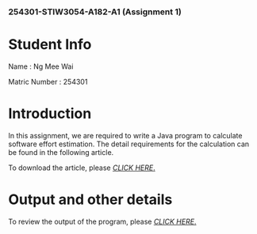 ### 254301-STIW3054-A182-A1 (Assignment 1)

# Student Info

Name : Ng Mee Wai

Matric Number : 254301

# Introduction

In this assignment, we are required to write a Java program to calculate software effort estimation. The detail requirements for the calculation can be found in the following article.

To download the article, please [_CLICK HERE_.](https://github.com/STIW3054-A182/Assignments/blob/master/carroll2005.pdf)

# Output and other details

To review the output of the program, please [_CLICK HERE_.](https://github.com/MeeWai/254301-STIW3054-A182-A1/wiki)

